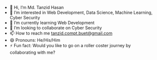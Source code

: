 - 👋 Hi, I’m Md. Tanzid Hasan
- 👀 I’m interested in Web Development, Data Science, Machine Learning, Cyber Security
- 🌱 I’m currently learning Web Development
- 💞️ I’m looking to collaborate on Cyber Security
- 📫 How to reach me tanzid.compt.buet@gmail.com
- 😄 Pronouns: He/His/Him
- ⚡ Fun fact: Would you like to go on a roller coster journey by collaborating with me?

<!---
tanzid-ap/tanzid-ap is a ✨ special ✨ repository because its `README.md` (this file) appears on your GitHub profile.
You can click the Preview link to take a look at your changes.
--->
